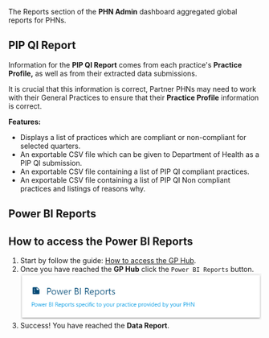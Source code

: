 The Reports section of the **PHN Admin** dashboard  aggregated global reports for PHNs. 

## **PIP QI Report**

Information for the **PIP QI Report** comes from each practice's **Practice Profile,** as well as from their extracted data submissions.

It is crucial that this information is correct, Partner PHNs may need to work with their General Practices to ensure that their **Practice Profile** information is correct.

**Features:**

- Displays a list of practices which are compliant or non-compliant for selected quarters.
- An exportable CSV file which can be given to Department of Health as a PIP QI submission.
- An exportable CSV file containing a list of PIP QI compliant practices.
- An exportable CSV file containing a list of PIP QI Non compliant practices and listings of reasons why.

## **Power BI Reports**

## How to access the **Power BI Reports**

1. Start by follow the guide: <a href="../../practices/introduction/#how-to-access-the-gp-hub" target="_blank">How to access the GP Hub</a>.
2. Once you have reached the **GP Hub** click the `Power BI Reports` button.
    ![Button GP Hub](../../images/btn-powerbi-reports.png)  
3. Success! You have reached the **Data Report**.